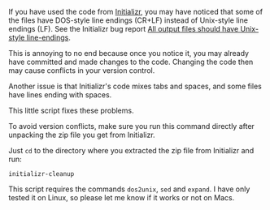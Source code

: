 If you have used the code from [Initializr](http://www.initializr.com),
you may have noticed that some of the files have DOS-style line endings (CR+LF)
instead of Unix-style line endings (LF).
See the Initializr bug report
[All output files should have Unix-style line-endings][1].

This is annoying to no end because once you notice it,
you may already have committed and made changes to the code.
Changing the code then may cause conflicts in your version control.

Another issue is that Initializr's code mixes tabs and spaces,
and some files have lines ending with spaces.

This little script fixes these problems.

To avoid version conflicts, make sure you run this command directly after
unpacking the zip file you get from Initializr.

Just `cd` to the directory where you extracted the zip file from Initializr
and run:

    initializr-cleanup

This script requires the commands `dos2unix`, `sed` and `expand`.
I have only tested it on Linux,
so please let me know if it works or not on Macs.

[1]: https://github.com/verekia/initializr/issues/40
